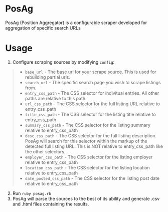 # PosAg
PosAg (Position Aggregator) is a configurable scraper developed for aggregation of specific search URLs

# Usage
1. Configure scraping sources by modifying ```config```:
> - ```base_url``` - The base url for your scrape source. This is used for rebuilding partial urls.
> - ```search_url``` - The specific search page you wish to scrape listings from.
> - ```entry_css_path``` - The CSS selector for indivitual entries. All other paths are relative to this path.
> - ```url_css_path``` - The CSS selector for the full listing URL relative to entry_css_path
> - ```title_css_path``` - The CSS selector for the listing title relative to entry_css_path
> - ```summary_css_path``` - The CSS selector for the listing summary relative to entry_css_path
> - ```desc_css_path``` - The CSS selector for the full listing description. PosAg will search for this selector within the markup of the detected full listing URL. This is NOT relative to entry_css_path like the other selectors.
> - ```employer_css_path``` - The CSS selector for the listing employer relative to entry_css_path
> - ```location_css_path``` - The CSS selector for the listing location relative to entry_css_path
> - ```date_posted_css_path``` - The CSS selector for the listing post date relative to entry_css_path

2. Run ```ruby posag.rb```
3. PosAg will parse the sources to the best of its ability and generate .csv and .html files containing the results.